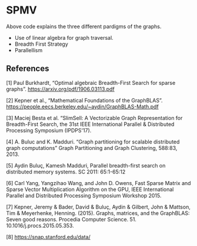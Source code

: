# SPMV
Above code explains the three different pardigms of the graphs. 
* Use of linear algebra for graph traversal.
* Breadth First Strategy
* Parallellism 

## References

[1] Paul Burkhardt, “Optimal algebraic Breadth-First Search for sparse graphs”.
https://arxiv.org/pdf/1906.03113.pdf

[2] Kepner et al., “Mathematical Foundations of the GraphBLAS”.
https://people.eecs.berkeley.edu/~aydin/GraphBLAS-Math.pdf

[3] Maciej Besta et al. “SlimSell: A Vectorizable Graph Representation for Breadth-First
Search, the 31st IEEE International Parallel & Distributed Processing Symposium
(IPDPS'17).

[4] A. Buluc and K. Madduri. “Graph partitioning for scalable distributed graph computations”
Graph Partitioning and Graph Clustering, 588:83, 2013.

[5] Aydin Buluç, Kamesh Madduri, Parallel breadth-first search on distributed memory
systems. SC 2011: 65:1-65:12

[6] Carl Yang, Yangzihao Wang, and John D. Owens, Fast Sparse Matrix and Sparse Vector
Multiplication Algorithm on the GPU, IEEE International Parallel and Distributed
Processing Symposium Workshop 2015.

[7] Kepner, Jeremy & Bader, David & Buluç, Aydin & Gilbert, John & Mattson, Tim & Meyerhenke, Henning. (2015). Graphs, matrices, and the GraphBLAS: Seven good reasons. Procedia Computer Science. 51. 10.1016/j.procs.2015.05.353. 

[8] https://snap.stanford.edu/data/

